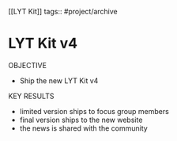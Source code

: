 [[LYT Kit]]
tags:: #project/archive 

# LYT Kit v4
OBJECTIVE
- Ship the new LYT Kit v4

KEY RESULTS
- limited version ships to focus group members
- final version ships to the new website
- the news is shared with the community 